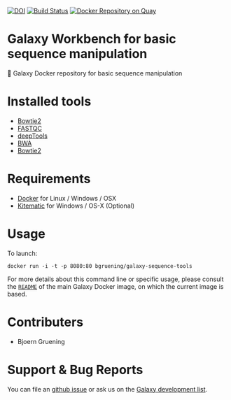 [![DOI](https://zenodo.org/badge/5466/bgruening/docker-galaxy-stable.svg)](https://zenodo.org/badge/latestdoi/5466/bgruening/docker-galaxy-stable)
[![Build Status](https://travis-ci.org/bgruening/docker-galaxy-sequence-tools.svg?branch=master)](https://travis-ci.org/bgruening/docker-galaxy-sequence-tools)
[![Docker Repository on Quay](https://quay.io/repository/bgruening/galaxy-sequence-tools/status "Docker Repository on Quay")](https://quay.io/repository/bgruening/galaxy-sequence-tools)

Galaxy Workbench for basic sequence manipulation
================================================

:whale: Galaxy Docker repository for basic sequence manipulation

# Installed tools

 * [Bowtie2](http://bowtie-bio.sourceforge.net/bowtie2)
 * [FASTQC](http://www.bioinformatics.babraham.ac.uk/projects/fastqc/)
 * [deepTools](http://fidelram.github.io/deepTools/)
 * [BWA](http://bio-bwa.sourceforge.net/)
 * [Bowtie2](http://bowtie-bio.sourceforge.net/bowtie2)

# Requirements

 - [Docker](https://docs.docker.com/installation/) for Linux / Windows / OSX
 - [Kitematic](https://kitematic.com/) for Windows / OS-X (Optional)

# Usage

To launch:

```
docker run -i -t -p 8080:80 bgruening/galaxy-sequence-tools
```

For more details about this command line or specific usage, please consult the
[`README`](https://github.com/bgruening/docker-galaxy-stable/blob/master/README.md) of the main Galaxy Docker image, on which the current image is based.

# Contributers

 - Bjoern Gruening


# Support & Bug Reports

You can file an [github issue](https://github.com/bgruening/docker-galaxy-ngs-preprocessing/issues) or ask us on the [Galaxy development list](http://lists.bx.psu.edu/listinfo/galaxy-dev).
